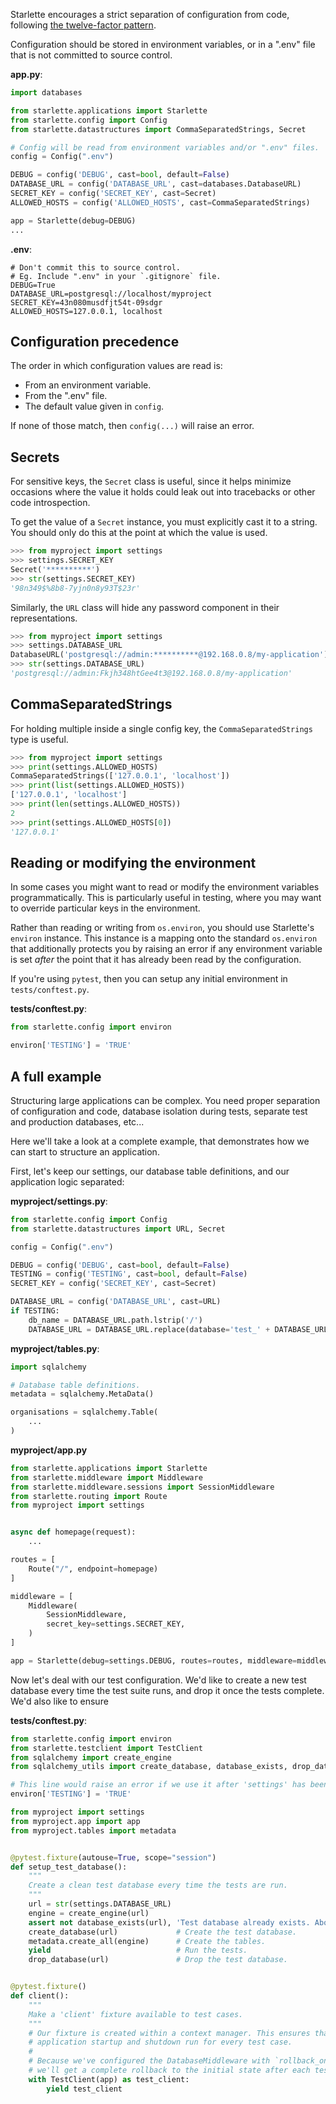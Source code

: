 Starlette encourages a strict separation of configuration from code,
following [the twelve-factor pattern][twelve-factor].

Configuration should be stored in environment variables, or in a ".env" file
that is not committed to source control.

**app.py**:

```python
import databases

from starlette.applications import Starlette
from starlette.config import Config
from starlette.datastructures import CommaSeparatedStrings, Secret

# Config will be read from environment variables and/or ".env" files.
config = Config(".env")

DEBUG = config('DEBUG', cast=bool, default=False)
DATABASE_URL = config('DATABASE_URL', cast=databases.DatabaseURL)
SECRET_KEY = config('SECRET_KEY', cast=Secret)
ALLOWED_HOSTS = config('ALLOWED_HOSTS', cast=CommaSeparatedStrings)

app = Starlette(debug=DEBUG)
...
```

**.env**:

```shell
# Don't commit this to source control.
# Eg. Include ".env" in your `.gitignore` file.
DEBUG=True
DATABASE_URL=postgresql://localhost/myproject
SECRET_KEY=43n080musdfjt54t-09sdgr
ALLOWED_HOSTS=127.0.0.1, localhost
```

## Configuration precedence

The order in which configuration values are read is:

* From an environment variable.
* From the ".env" file.
* The default value given in `config`.

If none of those match, then `config(...)` will raise an error.

## Secrets

For sensitive keys, the `Secret` class is useful, since it helps minimize
occasions where the value it holds could leak out into tracebacks or
other code introspection.

To get the value of a `Secret` instance, you must explicitly cast it to a string.
You should only do this at the point at which the value is used.

```python
>>> from myproject import settings
>>> settings.SECRET_KEY
Secret('**********')
>>> str(settings.SECRET_KEY)
'98n349$%8b8-7yjn0n8y93T$23r'
```

Similarly, the `URL` class will hide any password component
in their representations.

```python
>>> from myproject import settings
>>> settings.DATABASE_URL
DatabaseURL('postgresql://admin:**********@192.168.0.8/my-application')
>>> str(settings.DATABASE_URL)
'postgresql://admin:Fkjh348htGee4t3@192.168.0.8/my-application'
```

## CommaSeparatedStrings

For holding multiple inside a single config key, the `CommaSeparatedStrings`
type is useful.

```python
>>> from myproject import settings
>>> print(settings.ALLOWED_HOSTS)
CommaSeparatedStrings(['127.0.0.1', 'localhost'])
>>> print(list(settings.ALLOWED_HOSTS))
['127.0.0.1', 'localhost']
>>> print(len(settings.ALLOWED_HOSTS))
2
>>> print(settings.ALLOWED_HOSTS[0])
'127.0.0.1'
```

## Reading or modifying the environment

In some cases you might want to read or modify the environment variables programmatically.
This is particularly useful in testing, where you may want to override particular
keys in the environment.

Rather than reading or writing from `os.environ`, you should use Starlette's
`environ` instance. This instance is a mapping onto the standard `os.environ`
that additionally protects you by raising an error if any environment variable
is set *after* the point that it has already been read by the configuration.

If you're using `pytest`, then you can setup any initial environment in
`tests/conftest.py`.

**tests/conftest.py**:

```python
from starlette.config import environ

environ['TESTING'] = 'TRUE'
```

## A full example

Structuring large applications can be complex. You need proper separation of
configuration and code, database isolation during tests, separate test and
production databases, etc...

Here we'll take a look at a complete example, that demonstrates how
we can start to structure an application.

First, let's keep our settings, our database table definitions, and our
application logic separated:

**myproject/settings.py**:

```python
from starlette.config import Config
from starlette.datastructures import URL, Secret

config = Config(".env")

DEBUG = config('DEBUG', cast=bool, default=False)
TESTING = config('TESTING', cast=bool, default=False)
SECRET_KEY = config('SECRET_KEY', cast=Secret)

DATABASE_URL = config('DATABASE_URL', cast=URL)
if TESTING:
    db_name = DATABASE_URL.path.lstrip('/')
    DATABASE_URL = DATABASE_URL.replace(database='test_' + DATABASE_URL.database)
```

**myproject/tables.py**:

```python
import sqlalchemy

# Database table definitions.
metadata = sqlalchemy.MetaData()

organisations = sqlalchemy.Table(
    ...
)
```

**myproject/app.py**

```python
from starlette.applications import Starlette
from starlette.middleware import Middleware
from starlette.middleware.sessions import SessionMiddleware
from starlette.routing import Route
from myproject import settings


async def homepage(request):
    ...

routes = [
    Route("/", endpoint=homepage)
]

middleware = [
    Middleware(
        SessionMiddleware,
        secret_key=settings.SECRET_KEY,
    )
]

app = Starlette(debug=settings.DEBUG, routes=routes, middleware=middleware)
```

Now let's deal with our test configuration.
We'd like to create a new test database every time the test suite runs,
and drop it once the tests complete. We'd also like to ensure

**tests/conftest.py**:

```python
from starlette.config import environ
from starlette.testclient import TestClient
from sqlalchemy import create_engine
from sqlalchemy_utils import create_database, database_exists, drop_database

# This line would raise an error if we use it after 'settings' has been imported.
environ['TESTING'] = 'TRUE'

from myproject import settings
from myproject.app import app
from myproject.tables import metadata


@pytest.fixture(autouse=True, scope="session")
def setup_test_database():
    """
    Create a clean test database every time the tests are run.
    """
    url = str(settings.DATABASE_URL)
    engine = create_engine(url)
    assert not database_exists(url), 'Test database already exists. Aborting tests.'
    create_database(url)             # Create the test database.
    metadata.create_all(engine)      # Create the tables.
    yield                            # Run the tests.
    drop_database(url)               # Drop the test database.


@pytest.fixture()
def client():
    """
    Make a 'client' fixture available to test cases.
    """
    # Our fixture is created within a context manager. This ensures that
    # application startup and shutdown run for every test case.
    #
    # Because we've configured the DatabaseMiddleware with `rollback_on_shutdown`
    # we'll get a complete rollback to the initial state after each test case runs.
    with TestClient(app) as test_client:
        yield test_client
```

[twelve-factor]: https://12factor.net/config
